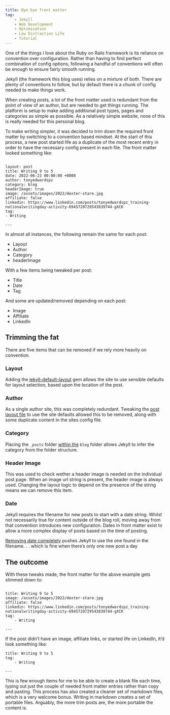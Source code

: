 ```yaml
---
title: Bye bye front matter
tag:
    - Jekyll
    - Web Development
    - Optimisation
    - Low Distraction Life
    - Tutorial
---
```


One of the things I love about the Ruby on Rails framework is its reliance on convention over configuration. Rather than having to find perfect combination of config options, following a handful of conventions will often be enough to ensure fairly smooth running.

Jekyll (the framework this blog uses) relies on a mixture of both. There are plenty of conventions to follow, but by default there is a chunk of config needed to make things work.

When creating posts, a lot of the front matter used is redundant from the point of view of an author, but are needed to get things running. The platform is setup to make adding additional post types, pages and categories as simple as possible. As a relatively simple website, none of this is really needed for this personal blog.

To make writing simpler, it was decided to trim down the required front matter by switching to a convention based mindset. At the start of this process, a new post started life as a duplicate of the most recent entry in order to have the necessary config present in each file. The front matter looked something like:

```---

layout: post
title: Writing 9 to 5
date: 2022-06-23 00:00:00 +0000
author: tonyedwardspz
category: blog
headerImage: true
image: /assets/images/2022/dexter-stare.jpg
affiliate: false
linkedin: https://www.linkedin.com/posts/tonyedwardspz_training-nationalwritingday-activity-6945720729543839744-gXCK
tag:
- Writing

---
```

In almost all instances, the following remain the same for each post:

- Layout
- Author
- Category
- headerImage

With a few items being tweaked per post:

- Title
- Date
- Tag

And some are updated/removed depending on each post:

- Image
- Affiliate
- LinkedIn

## Trimming the fat
There are five items that can be removed if we rely more heavily on convention.

### Layout
Adding the [jekyll-default-layout](https://github.com/tonyedwardspz/tonyedwardspz/commit/c294e2f8321792aab822c5a49135ebe68e2fec31) gem allows the site to use sensible defaults for layout selection, based upon the location of the post.

### Author
As a single author site, this was completely redundant. Tweaking the [post layout file](https://github.com/tonyedwardspz/tonyedwardspz/commit/26f0d45b1176e4b059935e2e96dca9481dfbd2c1) to use the site defaults allowed this to be removed, along with some duplicate content in the sites config file.

### Category
Placing the `_posts` folder [within the](https://github.com/tonyedwardspz/tonyedwardspz/commit/26f0d45b1176e4b059935e2e96dca9481dfbd2c1) `blog` folder allows Jekyll to infer the category from the folder structure.

### Header Image
This was used to check wether a header image is needed on the individual post page. When an image url string is present, the header image is always used. Changing the layout logic to depend on the presence of the string means we can remove this item.

### Date
Jekyll requires the filename for new posts to start with a date string. Whilst not necessarily true for content outside of the blog roll, moving away from that convention introduces new configuration. Dates in front matter exist to allow a more complex display of posts based on the time of posting.

[Removing date completely](https://github.com/tonyedwardspz/tonyedwardspz/commit/f5165d8be117b496040605f072ee0d8478c25a08) pushes Jekyll to use the one found in the filename. . . which is fine when there’s only one new post a day

## The outcome
With these tweaks made, the front matter for the above example gets slimmed down to:

```---

title: Writing 9 to 5
image: /assets/images/2022/dexter-stare.jpg
affiliate: false
linkedin: https://www.linkedin.com/posts/tonyedwardspz_training-nationalwritingday-activity-6945720729543839744-gXCK
tag:
    - Writing

---
```

If the post didn’t have an image, affiliate links, or started life on LinkedIn, it’d look something like:

```---
title: Writing 9 to 5
tag:
    - Writing

---
```

This is few enough items for me to be able to create a blank file each time, typing out just the couple of needed front matter entries rather than copy and pasting. This process has also created a cleaner set of markdown files, which is a very welcome bonus. Writing in markdown creates a set of portable files. Arguably, the more trim posts are, the more portable the content is.
